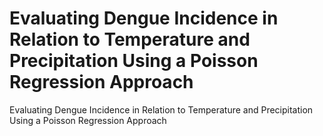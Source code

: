 # Evaluating Dengue Incidence in Relation to Temperature and Precipitation Using a Poisson Regression Approach
 Evaluating Dengue Incidence in Relation to Temperature and Precipitation Using a Poisson Regression Approach
